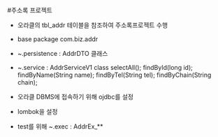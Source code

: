 #주소록 프로젝트

* 오라클의 tbl_addr 테이블을 참조하여 주소록프로젝트 수행
* base package com.biz.addr
* ~.persistence : AddrDTO 클래스
* ~.service : AddrServiceV1 class
	selectAll();
	findById(long id);
	findByName(String name);
	findByTel(String tel);
	findByChain(String chain);
	
* 오라클 DBMS에 접속하기 위해 ojdbc를 설정
* lombok을 설정

* test를 위해 ~.exec : AddrEx_**

